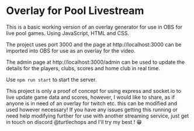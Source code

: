 # Overlay for Pool Livestream

This is a basic working version of an overlay generator for use in OBS for live pool games. Using JavaScript, HTML and CSS.

The project uses port 3000 and the page at http://localhost:3000 can be imported into OBS for use as an overlay for the video.

The admin page at http://localhost:3000/admin can be used to update the details for the players, clubs, scores and home club in real time.

Use `npm run start` to start the server.

This project is only a proof of concept for using express and socket.io to live update game data and scores, however, I would like to share, as if anyone is in need of an overlay for twitch etc. this can be modified and used however necessary! If you have any issues getting this running or need help modifying further for use with another streaming service, just get in touch on discord @turtlechops and I'll try my best ! 😁
